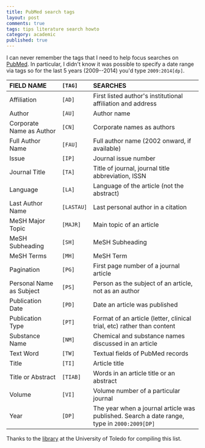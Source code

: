 ```yaml
---
title: PubMed search tags
layout: post
comments: true
tags: tips literature search howto
category: academic
published: true
---
```

I can never remember the tags that I need to help focus searches on [PubMed](http://www.ncbi.nlm.nih.gov/pubmed/). In particular, I didn't know it was possible to specify a date range via tags so for the last 5 years (2009--2014) you'd type `2009:2014[dp]`.

| FIELD NAME               | `[TAG]`    | SEARCHES                                                                                  |  
| :----------------------- | :------- | :---------------------------------------------------------------------------------------- |  
| Affiliation              | `[AD]`     | First listed author's institutional affiliation and address                               |  
| Author                   | `[AU]`     | Author name                                                                               |  
| Corporate Name as Author | `[CN]`     | Corporate names as authors                                                                |  
| Full Author Name         | `[FAU]`    | Full author name (2002 onward, if available)                                              |  
| Issue                    | `[IP]`     | Journal issue number                                                                      |  
| Journal Title            | `[TA]`     | Title of journal, journal title abbreviation, ISSN                                        |  
| Language                 | `[LA]`     | Language of the article (not the abstract)                                                |  
| Last Author Name         | `[LASTAU]` | Last personal author in a citation                                                        |  
| MeSH Major Topic         | `[MAJR]`   | Main topic of an article                                                                  |  
| MeSH Subheading          | `[SH]`     | MeSH Subheading                                                                           |  
| MeSH Terms               | `[MH]`     | MeSH Term                                                                                 |  
| Pagination               | `[PG]`     | First page number of a journal article                                                    |  
| Personal Name as Subject | `[PS]`     | Person as the subject of an article, not as an author                                     |  
| Publication Date         | `[PD]`     | Date an article was published                                                             |  
| Publication Type         | `[PT]`     | Format of an article (letter, clinical trial, etc) rather than content                    |  
| Substance Name           | `[NM]`     | Chemical and substance names discussed in an article                                      |  
| Text Word                | `[TW]`     | Textual fields of PubMed records                                                          |  
| Title                    | `[TI]`     | Article title                                                                             |  
| Title or Abstract        | `[TIAB]`   | Words in an article title or an abstract                                                  |  
| Volume                   | `[VI]`     | Volume number of a particular journal                                                     |  
| Year                     | `[DP]`     | The year when a journal article was published. Search a date range, type in `2000:2009[DP]` |  

Thanks to the [library](http://libguides.utoledo.edu/content.php?pid=83190&sid=621039) at the University of Toledo for compiling this list.